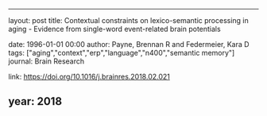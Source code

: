 ---
layout: post
title: Contextual constraints on lexico-semantic processing in aging - Evidence from single-word event-related brain potentials

date: 1996-01-01 00:00
author: Payne, Brennan R and Federmeier, Kara D
tags: ["aging","context","erp","language","n400","semantic memory"]
journal: Brain Research

link: https://doi.org/10.1016/j.brainres.2018.02.021

year: 2018
-----